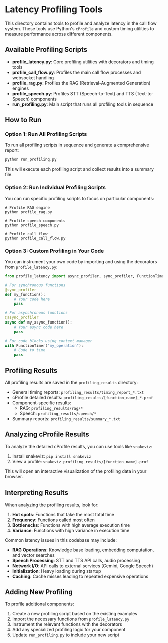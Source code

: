 # Latency Profiling Tools

This directory contains tools to profile and analyze latency in the call flow system. These tools use Python's `cProfile` and custom timing utilities to measure performance across different components.

## Available Profiling Scripts

- **profile_latency.py**: Core profiling utilities with decorators and timing tools
- **profile_call_flow.py**: Profiles the main call flow processes and websocket handling
- **profile_rag.py**: Profiles the RAG (Retrieval-Augmented Generation) engines
- **profile_speech.py**: Profiles STT (Speech-to-Text) and TTS (Text-to-Speech) components
- **run_profiling.py**: Main script that runs all profiling tools in sequence

## How to Run

### Option 1: Run All Profiling Scripts

To run all profiling scripts in sequence and generate a comprehensive report:

```
python run_profiling.py
```

This will execute each profiling script and collect results into a summary file.

### Option 2: Run Individual Profiling Scripts

You can run specific profiling scripts to focus on particular components:

```
# Profile RAG engine
python profile_rag.py

# Profile speech components
python profile_speech.py

# Profile call flow
python profile_call_flow.py
```

### Option 3: Custom Profiling in Your Code

You can instrument your own code by importing and using the decorators from `profile_latency.py`:

```python
from profile_latency import async_profiler, sync_profiler, FunctionTimer

# For synchronous functions
@sync_profiler
def my_function():
    # Your code here
    pass

# For asynchronous functions
@async_profiler
async def my_async_function():
    # Your async code here
    pass

# For code blocks using context manager
with FunctionTimer("my_operation"):
    # Code to time
    pass
```

## Profiling Results

All profiling results are saved in the `profiling_results` directory:

- General timing reports: `profiling_results/timing_report_*.txt`
- cProfile detailed results: `profiling_results/[function_name]_*.prof`
- Component-specific results:
  - RAG: `profiling_results/rag/*`
  - Speech: `profiling_results/speech/*`
- Summary reports: `profiling_results/summary_*.txt`

## Analyzing cProfile Results

To analyze the detailed cProfile results, you can use tools like `snakeviz`:

1. Install snakeviz: `pip install snakeviz`
2. View a profile: `snakeviz profiling_results/[function_name].prof`

This will open an interactive visualization of the profiling data in your browser.

## Interpreting Results

When analyzing the profiling results, look for:

1. **Hot spots**: Functions that take the most total time
2. **Frequency**: Functions called most often
3. **Bottlenecks**: Functions with high average execution time
4. **Variance**: Functions with high variance in execution time

Common latency issues in this codebase may include:

- **RAG Operations**: Knowledge base loading, embedding computation, and vector searches
- **Speech Processing**: STT and TTS API calls, audio processing
- **Network I/O**: API calls to external services (Gemini, Google Speech)
- **Initialization**: Heavy loading during startup
- **Caching**: Cache misses leading to repeated expensive operations

## Adding New Profiling

To profile additional components:

1. Create a new profiling script based on the existing examples
2. Import the necessary functions from `profile_latency.py`
3. Instrument the relevant functions with the decorators
4. Add any specialized profiling logic for your component
5. Update `run_profiling.py` to include your new script 